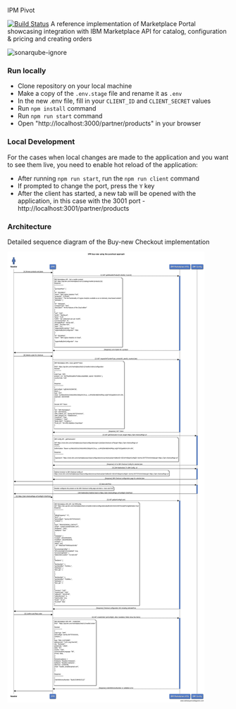 IPM Pivot

[![Build Status](https://travis.ibm.com/digital-marketplace/ipm-pivot.svg?token=qPDvoFLcwC6pFpEJN2os&branch=master)](https://travis.ibm.com/digital-marketplace/ipm-pivot)
A reference implementation of Marketplace Portal showcasing integration with IBM Marketplace API for catalog, configuration & pricing and creating orders

![sonarqube-ignore](https://img.shields.io/badge/sonarqube--ignore-sonarqube%20ignore-lightgrey)

### Run locally

- Clone repository on your local machine
- Make a copy of the `.env.stage` file and rename it as `.env`
- In the new .env file, fill in your `CLIENT_ID` and `CLIENT_SECRET` values
- Run `npm install` command
- Run `npm run start` command
- Open "http://localhost:3000/partner/products" in your browser

### Local Development

For the cases when local changes are made to the application and you want to see them live, you need to enable hot reload of the application:
- After running `npm run start`, run the `npm run client` command
- If prompted to change the port, press the `Y` key
- After the client has started, a new tab will be opened with the application, in this case with the 3001 port - http://localhost:3001/partner/products

### Architecture

Detailed sequence diagram of the Buy-new Checkout implementation

![alt text](./architecture/buy-new-architecture.png "Detailed Sequence diagram for Buy-new Checkout Implemenation")
